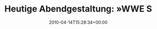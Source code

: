 ---
retweeted: false
source: <a href="http://twitter.com" rel="nofollow">Twitter Web Client</a>
entities:
  hashtags: []
  symbols: []
  user_mentions: []
  urls: []
display_text_range:
- '0'
- '116'
favorite_count: '0'
id_str: '12169015412'
truncated: false
retweet_count: '0'
id: '12169015412'
created_at: Wed Apr 14 15:28:34 +0000 2010
favorited: false
full_text: 'Heutige Abendgestaltung: »WWE SmackDown - WrestleMania Revenge Tour 2010«
  in Oberhausen. Ich dulde keine Rückfragen.'
lang: de
tags:
- pesos:twitter
date: '2010-04-14T15:28:34+00:00'
src: https://twitter.com/bascht/status/12169015412
original_url: https://twitter.com/bascht/status/12169015412
type: twitter_tweet
text: 'Heutige Abendgestaltung: »WWE SmackDown - WrestleMania Revenge Tour 2010« in
  Oberhausen. Ich dulde keine Rückfragen.'
title: 'Heutige Abendgestaltung: »WWE S'

---